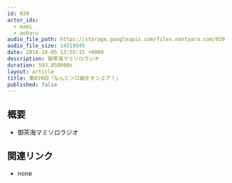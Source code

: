 ```yaml
---
id: 039
actor_ids:
  - mami
  - aoharu
audio_file_path: https://storage.googleapis.com/files.nantyara.com/039.mp3
audio_file_size: 14319945
date: 2018-10-05 13:55:15 +0000
description: 御茶海マミソロラジオ
duration: 593.058000s
layout: article
title: 第039回「なんとソロ曲をオンエア！」
published: false
---
```

## 概要

* 御茶海マミソロラジオ

## 関連リンク

* none

